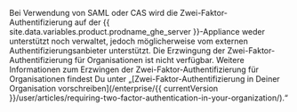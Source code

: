 Bei Verwendung von SAML oder CAS wird die Zwei-Faktor-Authentifizierung auf der {{ site.data.variables.product.prodname_ghe_server }}-Appliance weder unterstützt noch verwaltet, jedoch möglicherweise vom externen Authentifizierungsanbieter unterstützt. Die Erzwingung der Zwei-Faktor-Authentifizierung für Organisationen ist nicht verfügbar. Weitere Informationen zum Erzwingen der Zwei-Faktor-Authentifizierung für Organisationen findest Du unter „[Zwei-Faktor-Authentifizierung in Deiner Organisation vorschreiben](/enterprise/{{ currentVersion }}/user/articles/requiring-two-factor-authentication-in-your-organization/).“
